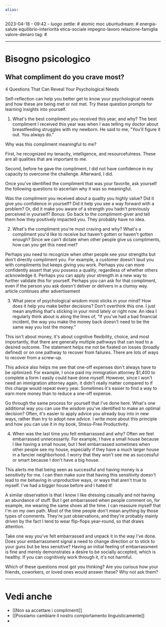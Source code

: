 ```yaml
---
alias: 
---
```

2023-04-18 - 09:42 - *luogo*
zettle: # atomic moc
ubuntudream: # energia-salute equilibrio-interiorità etica-sociale impegno-lavoro relazione-famiglia valore-denaro 
tag: #

---
# Bisogno psicologico

## What compliment do you crave most?
4 Questions That Can Reveal Your Psychological Needs

Self-reflection can help you better get to know your psychological needs and how these are being met or not met. Try these question prompts for learning insights into yourself.

1. What's the best compliment you received this year, and why?
The best compliment I received this year was when I was telling my doctor about breastfeeding struggles with my newborn. He said to me, "You'll figure it out. You always do."

Why was this compliment meaningful to me?

First, he recognized my tenacity, intelligence, and resourcefulness. These are all qualities that are important to me.

Second, before he gave the compliment, I did not have confidence in my capacity to overcome the challenge. Afterward, I did.

Once you've identified the compliment that was your favorite, ask yourself the following questions to ascertain why it was so meaningful.

Was the compliment you received about a quality you highly value?
Did it give you confidence in yourself?
Did it help you see a way forward with a problem?
Or, did it make you aware of a strength you hadn't previously perceived in yourself?
Bonus: Go back to the compliment-giver and tell them how they positively impacted you. They probably have no idea.

2. What's the compliment you're most craving and why?
What's a compliment you'd like to receive but haven't gotten or haven't gotten enough? Since we can't dictate when other people give us compliments, how can you get this need met?

Perhaps you need to recognize when other people see your strengths but don't directly compliment you. For example, a customer doesn't laud you with compliments but keeps giving you work.
Perhaps you can more confidently assert that you possess a quality, regardless of whether others acknowledge it. Perhaps you can apply your strength in a new way to further validate this for yourself.
Perhaps you can ask for that compliment, even if the person you ask doesn't deliver or delivers in a clumsy way.
article continues after advertisement

3. What piece of psychological wisdom most sticks in your mind? How does it help you make better decisions?
Don't overthink this one. I just mean anything that's sticking in your mind lately or right now. An idea I regularly think about is along the lines of, "If you've had a bad financial incident, the way you make the money back doesn't need to be the same way you lost the money."

This isn't about money, it's about cognitive flexibility, choice, and most importantly, that there are generally multiple pathways that can lead to a desired outcome. The statement helps me not be fixated on losses (broadly defined) or on one pathway to recover from failures. There are lots of ways to recover from a screw-up.

This advice also helps me see that one-off expenses don't always have to be optimized. For example, I once paid my immigration attorney $1,400 to complete a form I easily could have done myself. However, since I won't need an immigration attorney again, it didn't really matter compared to if this charge would repeat every year. Sometimes it's easier to find a way to earn more money than to reduce a one-off expense.

Go through the same process for yourself that I've done here. What's one additional way you can use the wisdom you've identified to make an optimal decision? Often, it's easier to apply advice you already buy into in new ways, rather than try to adopt new advice. I write more about this principle and how you can use it in my book, Stress-Free Productivity.

4. When was the last time you felt embarrassed and why?
Often we feel embarrassed unnecessarily. For example, I have a small house because I like having a small house, but I feel embarrassed sometimes when other people see my house, especially if they have a much larger house in a fancier neighborhood. I worry that they won't see me as successful or smart because I don't have a big house.

This alerts me that being seen as successful and having money is a sensitivity for me. I can then make sure that having this sensitivity doesn't lead to me behaving in unproductive ways, or ways that aren't true to myself. I've had a bigger house before and I hated it!

A similar observation is that I know I like dressing casually and not having an abundance of stuff. But I get embarrassed when people comment on, for example, me wearing the same shoes all the time. I can reassure myself that I'm on my own path. Most of the time people don't mean anything by those types of comments. They're just observations, and they're probably mainly driven by the fact I tend to wear flip-flops year-round, so that draws attention.

Take one way you've felt embarrassed and unpack it in the way I've done. Does your embarrassment signal a need to change direction or to stick to your guns but be less sensitive? Having an initial feeling of embarrassment is fine and merely demonstrates a desire to be socially accepted, which is healthy. If you can cognitively work through it, it's not harmful.

Which of these questions most got you thinking? Are you curious how your friends, coworkers, or loved ones would answer these? Why not ask them?


---
# Vedi anche
- [[Non sa accettare i complimenti]]
- [[Possiamo cambiare il nostro comportamento linguisticamente]]
- 